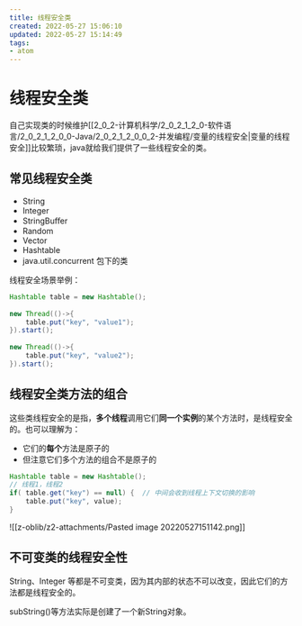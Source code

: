 ```yaml
---
title: 线程安全类
created: 2022-05-27 15:06:10
updated: 2022-05-27 15:14:49
tags: 
- atom
---
```

# 线程安全类

自己实现类的时候维护[[2_0_2-计算机科学/2_0_2_1_2_0-软件语言/2_0_2_1_2_0_0-Java/2_0_2_1_2_0_0_2-并发编程/变量的线程安全|变量的线程安全]]比较繁琐，java就给我们提供了一些线程安全的类。

## 常见线程安全类

- String
- Integer
- StringBuﬀer
- Random
- Vector
- Hashtable
- java.util.concurrent 包下的类

线程安全场景举例：
```java
Hashtable table = new Hashtable();
 
new Thread(()->{
    table.put("key", "value1");
}).start();
 
new Thread(()->{
    table.put("key", "value2");
}).start();
```

## 线程安全类方法的组合

这些类线程安全的是指，**多个线程**调用它们**同一个实例**的某个方法时，是线程安全的。也可以理解为：
- 它们的**每个**方法是原子的
- 但注意它们多个方法的组合不是原子的

```java
Hashtable table = new Hashtable();
// 线程1，线程2
if( table.get("key") == null) {  // 中间会收到线程上下文切换的影响
    table.put("key", value);
}
```

![[z-oblib/z2-attachments/Pasted image 20220527151142.png]]

## 不可变类的线程安全性

String、Integer 等都是不可变类，因为其内部的状态不可以改变，因此它们的方法都是线程安全的。

subString()等方法实际是创建了一个新String对象。

